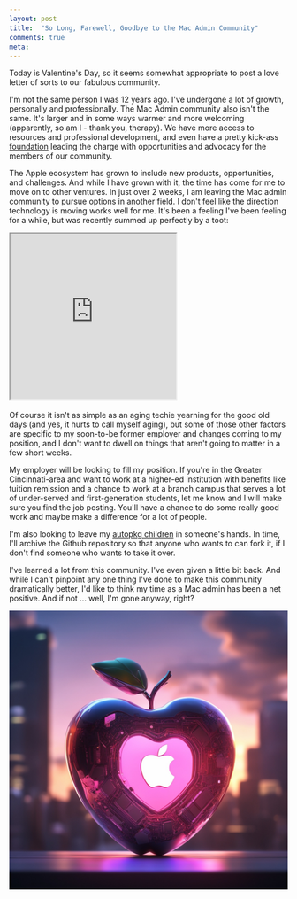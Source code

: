 ```yaml
---
layout: post
title:  "So Long, Farewell, Goodbye to the Mac Admin Community"
comments: true
meta: 
---
```

Today is Valentine's Day, so it seems somewhat appropriate to post a love letter of sorts to our fabulous community.

I'm not the same person I was 12 years ago. I've undergone a lot of growth, personally and professionally. The Mac Admin community also isn't the same. It's larger and in some ways warmer and more welcoming (apparently, so am I - thank you, therapy). We have more access to resources and professional development, and even have a pretty kick-ass [foundation](https://www.macadmins.org) leading the charge with opportunities and advocacy for the members of our community.

The Apple ecosystem has grown to include new products, opportunities, and challenges. And while I have grown with it, the time has come for me to move on to other ventures. In just over 2 weeks, I am leaving the Mac admin community to pursue options in another field. I don't feel like the direction technology is moving works well for me. It's been a feeling I've been feeling for a while, but was recently summed up perfectly by a toot:
<iframe src="https://mastodon.social/@Daojoan/111858625307154720/embed" height="300" allowfullscreen="allowfullscreen" sandbox="allow-scripts allow-same-origin allow-popups allow-popups-to-escape-sandbox allow-forms" class="responsivetoot"></iframe>
<p></p>

Of course it isn't as simple as an aging techie yearning for the good old days (and yes, it hurts to call myself aging), but some of those other factors are specific to my soon-to-be former employer and changes coming to my position, and I don't want to dwell on things that aren't going to matter in a few short weeks.

My employer will be looking to fill my position. If you're in the Greater Cincinnati-area and want to work at a higher-ed institution with benefits like tuition remission and a chance to work at a branch campus that serves a lot of under-served and first-generation students, let me know and I will make sure you find the job posting. You'll have a chance to do some really good work and maybe make a difference for a lot of people.

I'm also looking to leave my [autopkg children](https://github.com/lazymacadmin/UpdateTitleEditor) in someone's hands. In time, I'll archive the Github repository so that anyone who wants to can fork it, if I don't find someone who wants to take it over. 

I've learned a lot from this community. I've even given a little bit back. And while I can't pinpoint any one thing I've done to make this community dramatically better, I'd like to think my time as a Mac admin has been a net positive. And if not ... well, I'm gone anyway, right?


<p align="center"><img src="/assets/images/solong.jpg" class="responsive" alt="An apple computer heart"></p>